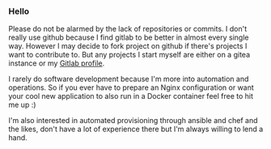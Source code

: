 ### Hello
Please do not be alarmed by the lack of repositories or commits. I don't really use github because I find gitlab to be better in almost every single way. However I may decide to fork project on github if there's projects I want to contribute to. But any projects I start myself are either on a gitea instance or my [Gitlab profile](https://gitlab.com/dylantic).

I rarely do software development because I'm more into automation and operations. So if you ever have to prepare an Nginx configuration or want your cool new application to also run in a Docker container feel free to hit me up :)

I'm also interested in automated provisioning through ansible and chef and the likes, don't have a lot of experience there but I'm always willing to lend a hand. 
